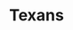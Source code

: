 ---
title: Texans
crosslinks:
- youtubefactsbot
- nfl
- MassdropBot
- EvilLeagueOfEvil
- onetrueqb
- Colts
- livven
- tmsbmeta
- Jaguars
- Patriots
- anti_gif_bot
- youtubot
- CoalitionAgainstEvil
- NFL_Draft
- Browns
- john_yukis_bots
- u_imguralbumbot
- place
- placehearts
- cowboys
---